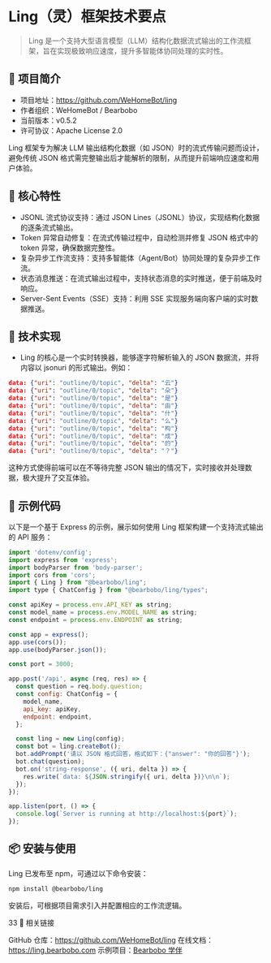 # Ling（灵）框架技术要点

> Ling 是一个支持大型语言模型（LLM）结构化数据流式输出的工作流框架，旨在实现极致响应速度，提升多智能体协同处理的实时性。

## 🚀 项目简介

- 项目地址：https://github.com/WeHomeBot/ling
- 作者组织：WeHomeBot / Bearbobo
- 当前版本：v0.5.2
- 许可协议：Apache License 2.0

Ling 框架专为解决 LLM 输出结构化数据（如 JSON）时的流式传输问题而设计，避免传统 JSON 格式需完整输出后才能解析的限制，从而提升前端响应速度和用户体验。

## 🧩 核心特性

- JSONL 流式协议支持：通过 JSON Lines（JSONL）协议，实现结构化数据的逐条流式输出。
- Token 异常自动修复：在流式传输过程中，自动检测并修复 JSON 格式中的 token 异常，确保数据完整性。
- 复杂异步工作流支持：支持多智能体（Agent/Bot）协同处理的复杂异步工作流。
- 状态消息推送：在流式输出过程中，支持状态消息的实时推送，便于前端及时响应。
- Server-Sent Events（SSE）支持：利用 SSE 实现服务端向客户端的实时数据推送。

## 🔧 技术实现

- Ling 的核心是一个实时转换器，能够逐字符解析输入的 JSON 数据流，并将内容以 jsonuri 的形式输出。例如：

```json
data: {"uri": "outline/0/topic", "delta": "云"}
data: {"uri": "outline/0/topic", "delta": "朵"}
data: {"uri": "outline/0/topic", "delta": "是"}
data: {"uri": "outline/0/topic", "delta": "由"}
data: {"uri": "outline/0/topic", "delta": "什"}
data: {"uri": "outline/0/topic", "delta": "么"}
data: {"uri": "outline/0/topic", "delta": "构"}
data: {"uri": "outline/0/topic", "delta": "成"}
data: {"uri": "outline/0/topic", "delta": "的"}
data: {"uri": "outline/0/topic", "delta": "？"}
```

这种方式使得前端可以在不等待完整 JSON 输出的情况下，实时接收并处理数据，极大提升了交互体验。

## 🧪 示例代码

以下是一个基于 Express 的示例，展示如何使用 Ling 框架构建一个支持流式输出的 API 服务：

```js
import 'dotenv/config';
import express from 'express';
import bodyParser from 'body-parser';
import cors from 'cors';
import { Ling } from "@bearbobo/ling";
import type { ChatConfig } from "@bearbobo/ling/types";

const apiKey = process.env.API_KEY as string;
const model_name = process.env.MODEL_NAME as string;
const endpoint = process.env.ENDPOINT as string;

const app = express();
app.use(cors());
app.use(bodyParser.json());

const port = 3000;

app.post('/api', async (req, res) => {
  const question = req.body.question;
  const config: ChatConfig = {
    model_name,
    api_key: apiKey,
    endpoint: endpoint,
  };

  const ling = new Ling(config);
  const bot = ling.createBot();
  bot.addPrompt('请以 JSON 格式回答，格式如下：{"answer": "你的回答"}');
  bot.chat(question);
  bot.on('string-response', ({ uri, delta }) => {
    res.write(`data: ${JSON.stringify({ uri, delta })}\n\n`);
  });
});

app.listen(port, () => {
  console.log(`Server is running at http://localhost:${port}`);
});
```

## 📦 安装与使用

Ling 已发布至 npm，可通过以下命令安装：

```bash
npm install @bearbobo/ling
```

安装后，可根据项目需求引入并配置相应的工作流逻辑。

33 🔗 相关链接

GitHub 仓库：https://github.com/WeHomeBot/ling
在线文档：https://ling.bearbobo.com
示例项目：[Bearbobo 学伴](https://github.com/WeHomeBot)